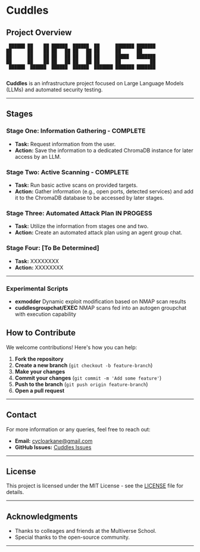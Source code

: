 
# Cuddles

## Project Overview

```
 ██████ ██    ██ ██████  ██████  ██      ███████ ███████ 
██      ██    ██ ██   ██ ██   ██ ██      ██      ██      
██      ██    ██ ██   ██ ██   ██ ██      █████   ███████ 
██      ██    ██ ██   ██ ██   ██ ██      ██           ██ 
 ██████  ██████  ██████  ██████  ███████ ███████ ███████ 
                                                
```

**Cuddles** is an infrastructure project focused on Large Language Models (LLMs) and automated security testing.

---

## Stages

### Stage One: Information Gathering - **COMPLETE**
- **Task:** Request information from the user.
- **Action:** Save the information to a dedicated ChromaDB instance for later access by an LLM.

### Stage Two: Active Scanning - **COMPLETE**
- **Task:** Run basic active scans on provided targets.
- **Action:** Gather information (e.g., open ports, detected services) and add it to the ChromaDB database to be accessed by later stages.

### Stage Three: Automated Attack Plan **IN PROGESS**
- **Task:** Utilize the information from stages one and two.
- **Action:** Create an automated attack plan using an agent group chat.

### Stage Four: [To Be Determined]
- **Task:** XXXXXXXX
- **Action:** XXXXXXXX

---

### Experimental Scripts

- **exmodder** Dynamic exploit modification based on NMAP scan results
- **cuddlesgroupchat/EXEC** NMAP scans fed into an autogen groupchat with execution capability

## How to Contribute

We welcome contributions! Here's how you can help:

1. **Fork the repository**
2. **Create a new branch** (`git checkout -b feature-branch`)
3. **Make your changes**
4. **Commit your changes** (`git commit -m 'Add some feature'`)
5. **Push to the branch** (`git push origin feature-branch`)
6. **Open a pull request**

---

## Contact

For more information or any queries, feel free to reach out:

- **Email:** cycloarkane@gmail.com
- **GitHub Issues:** [Cuddles Issues](https://github.com/cycloarcane/cuddles/issues)

---

## License

This project is licensed under the MIT License - see the [LICENSE](LICENSE) file for details.

---

## Acknowledgments

- Thanks to colleages and friends at the Multiverse School.
- Special thanks to the open-source community.

---
